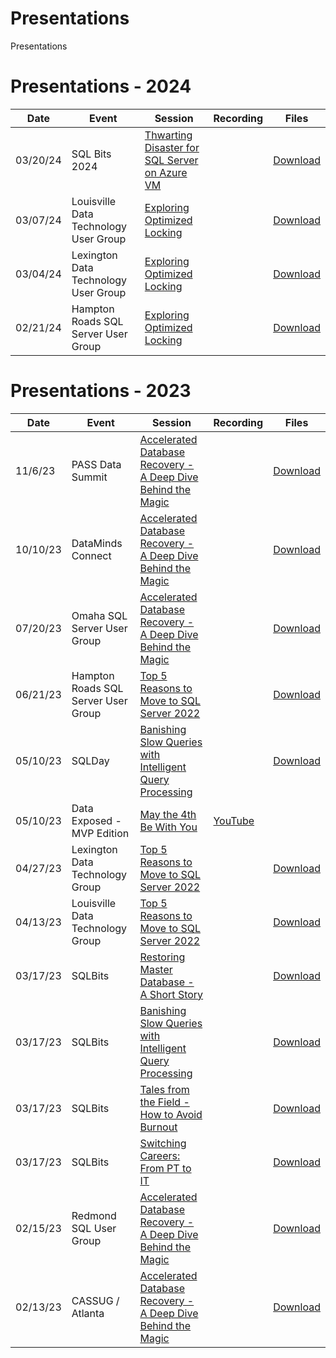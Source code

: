 # Presentations
Presentations

# Presentations - 2024
Date | Event | Session | Recording | Files
--- | --- | --- | --- | ---
03/20/24 | SQL Bits 2024 | [Thwarting Disaster for SQL Server on Azure VM](https://sqlbits.com/attend/the-agenda/wednesday/) | | [Download](https://github.com/airtank20/Presentations/blob/master/2024/SQLBits)
03/07/24 | Louisville Data Technology User Group | [Exploring Optimized Locking](https://www.meetup.com/louisville-data-technology-group/events/299058937/) | | [Download](https://github.com/airtank20/Presentations/blob/master/2024/Louisville%20Data%20Technology/)
03/04/24 | Lexington Data Technology User Group | [Exploring Optimized Locking](https://www.meetup.com/lexington-data-technology-group/events/299440172/) | | [Download](https://github.com/airtank20/Presentations/blob/master/2024/Lexington%20Data%20Technology/)
02/21/24 | Hampton Roads SQL Server User Group | [Exploring Optimized Locking](https://www.meetup.com/hampton-roads-sql-server-user-group/events/299153121/) | | [Download](https://github.com/airtank20/Presentations/blob/master/2024/Hampton%20Roads%20SSUG/)

# Presentations - 2023
Date | Event | Session | Recording | Files
--- | --- | --- | --- | ---
11/6/23 | PASS Data Summit | [Accelerated Database Recovery - A Deep Dive Behind the Magic](https://passdatacommunitysummit.com/sessions/1655/) | | [Download](https://github.com/airtank20/Presentations/tree/master/2023/PASS%20Data%20Summit)
10/10/23 | DataMinds Connect | [Accelerated Database Recovery - A Deep Dive Behind the Magic](https://datamindsconnect.be/agenda/) | | [Download](https://github.com/airtank20/Presentations/tree/master/2023/DataMinds)
07/20/23 | Omaha SQL Server User Group | [Accelerated Database Recovery - A Deep Dive Behind the Magic](https://www.meetup.com/omaha-sql-user-group/events/294623858/) | | [Download](https://github.com/airtank20/Presentations/tree/master/2023/Omaha%20SSUG)
06/21/23 | Hampton Roads SQL Server User Group | [Top 5 Reasons to Move to SQL Server 2022](https://www.meetup.com/hampton-roads-sql-server-user-group/events/293323010/) | | [Download](https://github.com/airtank20/Presentations/blob/master/2023/Hampton%20Roads%20SSUG/)
05/10/23 | SQLDay | [Banishing Slow Queries with Intelligent Query Processing](https://sqlday.pl/en/agenda-sqlday-2023/) | | [Download](https://github.com/airtank20/Presentations/tree/master/2023/SQLDay/)
05/10/23 | Data Exposed - MVP Edition | [May the 4th Be With You](https://www.youtube.com/watch?v=hXeZ9Q580fs) | [YouTube](https://www.youtube.com/watch?v=hXeZ9Q580fs) | 
04/27/23 | Lexington Data Technology Group | [Top 5 Reasons to Move to SQL Server 2022](https://www.meetup.com/lexington-data-technology-group/events/293025425/) | | [Download](https://github.com/airtank20/Presentations/blob/master/2023/Lexington%20Data%20Technology%20Group/)
04/13/23 | Louisville Data Technology Group | [Top 5 Reasons to Move to SQL Server 2022](https://www.meetup.com/louisville-data-technology-group/events/292671231) | | [Download](https://github.com/airtank20/Presentations/blob/master/2023/Louisville%20Data%20Technology%20Group/)
03/17/23 | SQLBits | [Restoring Master Database - A Short Story](https://events.sqlbits.com/2023/agenda) | | [Download](https://github.com/airtank20/Presentations/tree/master/2023/SQLBits/Restoring%20Master%20Database%20%E2%80%93%20A%20Short%20Story)
03/17/23 | SQLBits | [Banishing Slow Queries with Intelligent Query Processing](https://events.sqlbits.com/2023/agenda) | | [Download](https://github.com/airtank20/Presentations/tree/master/2023/SQLBits/Banishing%20Slow%20Queries%20with%20Intelligent%20Query%20Processing)
03/17/23 | SQLBits | [Tales from the Field - How to Avoid Burnout](https://events.sqlbits.com/2023/agenda) | | [Download](https://github.com/airtank20/Presentations/tree/master/2023/SQLBits/Tales%20from%20the%20Field%20-%20How%20to%20Avoid%20Burnout)
03/17/23 | SQLBits | [Switching Careers: From PT to IT](https://events.sqlbits.com/2023/agenda) | | [Download](https://github.com/airtank20/Presentations/tree/master/2023/SQLBits)
02/15/23 | Redmond SQL User Group | [Accelerated Database Recovery - A Deep Dive Behind the Magic](https://www.meetup.com/redmond-sql-user-group-and-data-professionals-meetup/events/zxjlbtyfcdblb/) |  | [Download](https://github.com/airtank20/Presentations/tree/master/2023/Redmond%20SQL%20Server%20User%20Group)
02/13/23 | CASSUG / Atlanta | [Accelerated Database Recovery - A Deep Dive Behind the Magic](https://www.meetup.com/atlanta-azure-data-user-group/events/290738853/) |  | [Download](https://github.com/airtank20/Presentations/tree/master/2023/CASSUG-Atlanta)